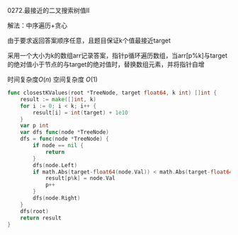 0272.最接近的二叉搜索树值II



解法：中序遍历+贪心

由于要求返回答案顺序任意，且题目保证k个值最接近target

采用一个大小为k的数组arr记录答案，指针p循环遍历数组，当arr[p%k]与target的绝对值小于节点的与target的绝对值时，替换数组元素，并将指针自增

时间复杂度$O(n)$  空间复杂度 $O(1)$



```go
func closestKValues(root *TreeNode, target float64, k int) []int {
	result := make([]int, k)
	for i := 0; i < k; i++ {
		result[i] = int(target) + 1e10
	}
	var p int
	var dfs func(node *TreeNode)
	dfs = func(node *TreeNode) {
		if node == nil {
			return
		}
		dfs(node.Left)
		if math.Abs(target-float64(node.Val)) < math.Abs(target-float64(result[p%k])) {
			result[p%k] = node.Val
			p++
		}
		dfs(node.Right)
	}
	dfs(root)
	return result
}
```


